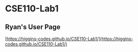 # CSE110-Lab1
## Ryan's User Page

[https://higgins-codes.github.io/CSE110-Lab1/](https://higgins-codes.github.io/CSE110-Lab1/)